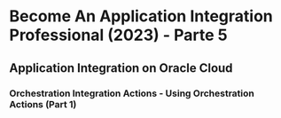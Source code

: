 # Become An Application Integration Professional (2023) - Parte 5

## Application Integration on Oracle Cloud

### Orchestration Integration Actions - Using Orchestration Actions (Part 1)